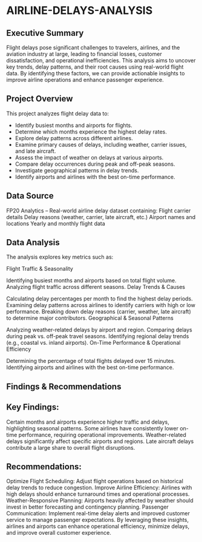 # AIRLINE-DELAYS-ANALYSIS

## Executive Summary
Flight delays pose significant challenges to travelers, airlines, and the aviation industry at large, leading to financial losses, customer dissatisfaction, and operational inefficiencies. This analysis aims to uncover key trends, delay patterns, and their root causes using real-world flight data. By identifying these factors, we can provide actionable insights to improve airline operations and enhance passenger experience.

## Project Overview
This project analyzes flight delay data to:

- Identify busiest months and airports for flights.
- Determine which months experience the highest delay rates.
- Explore delay patterns across different airlines.
- Examine primary causes of delays, including weather, carrier issues, and late aircraft.
- Assess the impact of weather on delays at various airports.
- Compare delay occurrences during peak and off-peak seasons.
- Investigate geographical patterns in delay trends.
- Identify airports and airlines with the best on-time performance.
  
## Data Source
FP20 Analytics – Real-world airline delay dataset containing:
Flight carrier details
Delay reasons (weather, carrier, late aircraft, etc.)
Airport names and locations
Yearly and monthly flight data

## Data Analysis
The analysis explores key metrics such as:

Flight Traffic & Seasonality

Identifying busiest months and airports based on total flight volume.
Analyzing flight traffic across different seasons.
Delay Trends & Causes

Calculating delay percentages per month to find the highest delay periods.
Examining delay patterns across airlines to identify carriers with high or low performance.
Breaking down delay reasons (carrier, weather, late aircraft) to determine major contributors.
Geographical & Seasonal Patterns

Analyzing weather-related delays by airport and region.
Comparing delays during peak vs. off-peak travel seasons.
Identifying regional delay trends (e.g., coastal vs. inland airports).
On-Time Performance & Operational Efficiency

Determining the percentage of total flights delayed over 15 minutes.
Identifying airports and airlines with the best on-time performance.

## Findings & Recommendations
## Key Findings:
Certain months and airports experience higher traffic and delays, highlighting seasonal patterns.
Some airlines have consistently lower on-time performance, requiring operational improvements.
Weather-related delays significantly affect specific airports and regions.
Late aircraft delays contribute a large share to overall flight disruptions.

## Recommendations:
Optimize Flight Scheduling: Adjust flight operations based on historical delay trends to reduce congestion.
Improve Airline Efficiency: Airlines with high delays should enhance turnaround times and operational processes.
Weather-Responsive Planning: Airports heavily affected by weather should invest in better forecasting and contingency planning.
Passenger Communication: Implement real-time delay alerts and improved customer service to manage passenger expectations.
By leveraging these insights, airlines and airports can enhance operational efficiency, minimize delays, and improve overall customer experience.

